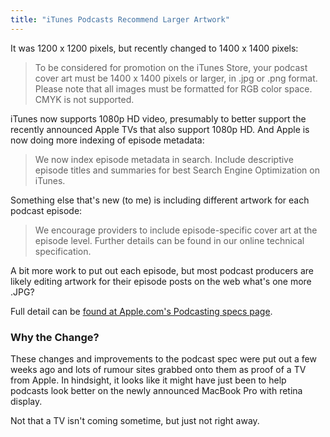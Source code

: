 ```yaml
---
title: "iTunes Podcasts Recommend Larger Artwork"
---
```

<p>It was 1200 x 1200 pixels, but recently changed to 1400 x 1400 pixels:</p>
<blockquote><p>
  To be considered for promotion on the iTunes Store, your podcast cover art must be 1400 x 1400 pixels or larger, in .jpg or .png format. Please note that all images must be formatted for RGB color space. CMYK is not supported.
</p></blockquote>
<p>iTunes now supports 1080p HD video, presumably to better support the recently announced Apple TVs that also support 1080p HD. And Apple is now doing more indexing of episode metadata:</p>
<blockquote><p>
  We now index episode metadata in search. Include descriptive episode titles and summaries for best Search Engine Optimization on iTunes.
</p></blockquote>
<p>Something else that's new (to me) is including different artwork for each podcast episode:</p>
<blockquote><p>
  We encourage providers to include episode-specific cover art at the episode level. Further details can be found in our online technical specification.
</p></blockquote>
<p>A bit more work to put out each episode, but most podcast producers are likely editing artwork for their episode posts on the web what's one more .JPG?</p>
<p>Full detail can be <a href="http://www.apple.com/itunes/podcasts/specs.html">found at Apple.com's Podcasting specs page</a>.</p>
<h3>Why the Change?</h3>
<p>These changes and improvements to the podcast spec were put out a few weeks ago and lots of rumour sites grabbed onto them as proof of a TV from Apple. In hindsight, it looks like it might have just been to help podcasts look better on the newly announced MacBook Pro with retina display.</p>
<p>Not that a TV isn't coming sometime, but just not right away.</p>
